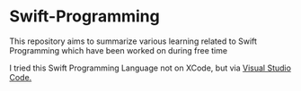 # Swift-Programming

This repository aims to summarize various learning related to Swift Programming which have been worked on during free time

I tried this Swift Programming Language not on XCode, but via <a href = "https://code.visualstudio.com/"> Visual Studio Code.

